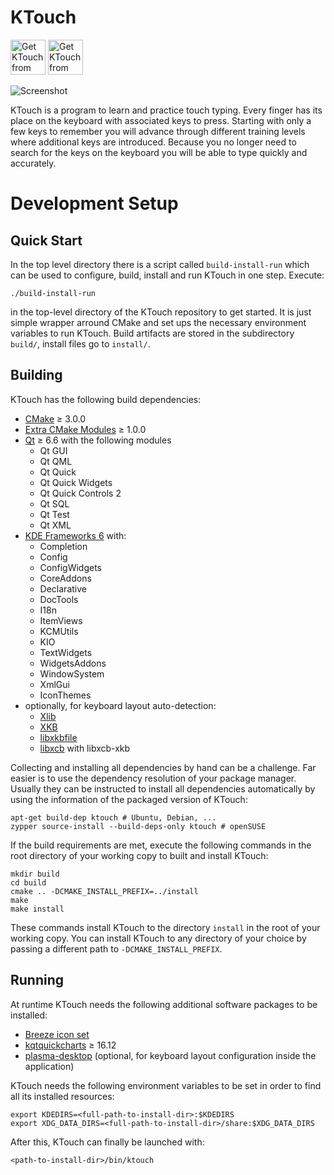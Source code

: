 # KTouch

<a href='https://flathub.org/apps/details/org.kde.ktouch'><img height='56' alt='Get KTouch from Flathub' src='https://flathub.org/assets/badges/flathub-badge-en.png'></a>
<a href='https://snapcraft.io/ktouch'><img height='56' alt='Get KTouch from the Snap Store' src='https://snapcraft.io/static/images/badges/en/snap-store-black.svg'></a>

![Screenshot](https://cdn.kde.org/screenshots/ktouch/ktouch.png)

KTouch is a program to learn and practice touch typing. Every finger
has its place on the keyboard with associated keys to press. Starting
with only a few keys to remember you will advance through different
training levels where additional keys are introduced. Because you no
longer need to search for the keys on the keyboard you will be able
to type quickly and accurately.

# Development Setup

## Quick Start

In the top level directory there is a script called `build-install-run`
which can be used to configure, build, install and run KTouch in one
step. Execute:

    ./build-install-run

in the top-level directory of the KTouch repository to get started.
It is just simple wrapper arround CMake and set ups the necessary
environment variables to run KTouch. Build artifacts are stored in
the subdirectory `build/`, install files go to `install/`.

## Building

KTouch has the following build dependencies:

 * [CMake][cmake] ≥ 3.0.0
 * [Extra CMake Modules][ecm] ≥ 1.0.0
 * [Qt][qt] ≥ 6.6 with the following modules
   * Qt GUI
   * Qt QML
   * Qt Quick
   * Qt Quick Widgets
   * Qt Quick Controls 2
   * Qt SQL
   * Qt Test
   * Qt XML
 * [KDE Frameworks 6][kf5] with:
   * Completion
   * Config
   * ConfigWidgets
   * CoreAddons
   * Declarative
   * DocTools
   * I18n
   * ItemViews
   * KCMUtils
   * KIO
   * TextWidgets
   * WidgetsAddons
   * WindowSystem
   * XmlGui
   * IconThemes
 * optionally, for keyboard layout auto-detection:
   * [Xlib][xlib]
   * [XKB][xkb]
   * [libxkbfile][libxkbfile]
   * [libxcb][libxcb] with libxcb-xkb

[cmake]: https://cmake.org/
[ecm]: https://invent.kde.org/frameworks/extra-cmake-modules/
[qt]: https://www.qt.io/
[kf5]: https://api.kde.org/frameworks/
[xlib]: https://tronche.com/gui/x/xlib/
[xkb]: https://www.x.org/wiki/XKB/
[libxkbfile]: https://gitlab.freedesktop.org/xorg/lib/libxkbfile
[libxcb]: https://xcb.freedesktop.org/

Collecting and installing all dependencies by hand can be a challenge.
Far easier is to use the dependency resolution of your package
manager. Usually they can be instructed to install all dependencies
automatically by using the information of the packaged version of
KTouch:

    apt-get build-dep ktouch # Ubuntu, Debian, ...
    zypper source-install --build-deps-only ktouch # openSUSE

If the build requirements are met, execute the following commands in
the root directory of your working copy to built and install KTouch:

    mkdir build
    cd build
    cmake .. -DCMAKE_INSTALL_PREFIX=../install
    make
    make install

These commands install KTouch to the directory `install` in the root of
your working copy. You can install KTouch to any directory of your
choice by passing a different path to `-DCMAKE_INSTALL_PREFIX`.

## Running

At runtime KTouch needs the following additional software packages to be
installed:

 * [Breeze icon set][breeze]
 * [kqtquickcharts][kqtquickcharts] ≥ 16.12
 * [plasma-desktop][plasma-desktop] (optional, for keyboard layout
   configuration inside the application)

[breeze]: https://phabricator.kde.org/source/breeze-icons/
[kqtquickcharts]: https://phabricator.kde.org/source/kqtquickcharts/
[plasma-desktop]: https://phabricator.kde.org/source/plasma-desktop/

KTouch needs the following environment variables to be set in order
to find all its installed resources:

    export KDEDIRS=<full-path-to-install-dir>:$KDEDIRS
    export XDG_DATA_DIRS=<full-path-to-install-dir>/share:$XDG_DATA_DIRS

After this, KTouch can finally be launched with:

    <path-to-install-dir>/bin/ktouch
